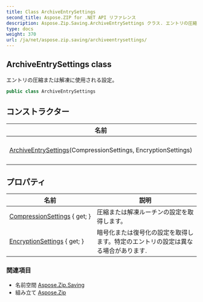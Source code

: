 ```yaml
---
title: Class ArchiveEntrySettings
second_title: Aspose.ZIP for .NET API リファレンス
description: Aspose.Zip.Saving.ArchiveEntrySettings クラス. エントリの圧縮または解凍に使用される設定
type: docs
weight: 370
url: /ja/net/aspose.zip.saving/archiveentrysettings/
---
```

## ArchiveEntrySettings class

エントリの圧縮または解凍に使用される設定。

```csharp
public class ArchiveEntrySettings
```

## コンストラクター

| 名前 | 説明 |
| --- | --- |
| [ArchiveEntrySettings](archiveentrysettings/)(CompressionSettings, EncryptionSettings) | の新しいインスタンスを初期化します`ArchiveEntrySettings`class. |

## プロパティ

| 名前 | 説明 |
| --- | --- |
| [CompressionSettings](../../aspose.zip.saving/archiveentrysettings/compressionsettings/) { get; } | 圧縮または解凍ルーチンの設定を取得します。 |
| [EncryptionSettings](../../aspose.zip.saving/archiveentrysettings/encryptionsettings/) { get; } | 暗号化または復号化の設定を取得します。特定のエントリの設定は異なる場合があります. |

### 関連項目

* 名前空間 [Aspose.Zip.Saving](../../aspose.zip.saving/)
* 組み立て [Aspose.Zip](../../)


